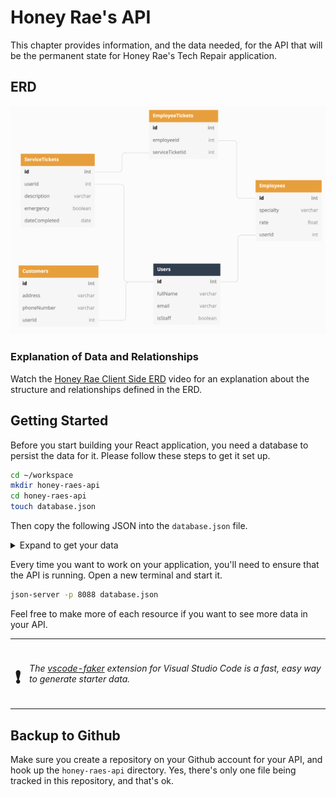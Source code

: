 # Honey Rae's API

This chapter provides information, and the data needed, for the API that will be the permanent state for Honey Rae's Tech Repair application.

## ERD

![](./images/honey-rae-erd.png)

### Explanation of Data and Relationships

Watch the [Honey Rae Client Side ERD](https://watch.screencastify.com/v/kZGoJhLMtuVFRjkrVm47) video for an explanation about the structure and relationships defined in the ERD.


## Getting Started

Before you start building your React application, you need a database to persist the data for it. Please follow these steps to get it set up.

```sh
cd ~/workspace
mkdir honey-raes-api
cd honey-raes-api
touch database.json
```

Then copy the following JSON into the `database.json` file.

<details>
    <summary>Expand to get your data</summary>

```json
{
  "users": [
    {
      "id": 1,
      "fullName": "Dion Stoade",
      "email": "dstoade0@cornell.edu",
      "isStaff": false
    },
    {
      "id": 2,
      "fullName": "Windy Thorneloe",
      "email": "wthorneloe1@usa.gov",
      "isStaff": false
    },
    {
      "id": 3,
      "fullName": "Hillie Phillpotts",
      "email": "hphillpotts2@rakuten.co.jp",
      "isStaff": false
    },
    {
      "id": 4,
      "fullName": "Helenelizabeth Passfield",
      "email": "hpassfield7@netvibes.com",
      "isStaff": true
    },
    {
      "id": 5,
      "fullName": "Franchot Slator",
      "email": "fslator8@51.la",
      "isStaff": true
    },
    {
      "id": 6,
      "fullName": "Renaud Erbe",
      "email": "rerbe9@psu.edu",
      "isStaff": true
    },
    {
      "email": "jeremy@bakker.com",
      "fullName": "Jeremy Bakker",
      "isStaff": true,
      "id": 7
    }
  ],
  "customers": [
    {
      "id": 1,
      "address": "2802 Zula Locks",
      "phoneNumber": "852-837-9713",
      "userId": 2
    },
    {
      "id": 2,
      "address": "56849 Fadel Gateway",
      "phoneNumber": "202-244-7090",
      "userId": 1
    },
    {
      "id": 3,
      "address": "7346 Ritchie Road",
      "phoneNumber": "(507) 720-1157",
      "userId": 3
    }
  ],
  "employees": [
    {
      "id": 1,
      "specialty": "PC Repair",
      "rate": 72.47,
      "userId": 4
    },
    {
      "id": 2,
      "specialty": "Apple Repair",
      "rate": 97.39,
      "userId": 5
    },
    {
      "id": 3,
      "specialty": "Printer Repair",
      "rate": 29.45,
      "userId": 6
    }
  ],
  "serviceTickets": [
    {
      "id": 1,
      "userId": 3,
      "description": "Saepe ex sapiente deserunt et voluptas fugiat vero quasi. Ipsam est non ipsa. Occaecati rerum ipsa consequuntur. Ratione commodi unde sint non rerum. Sit quia et aut sunt.",
      "emergency": false,
      "dateCompleted": "Fri Apr 29 2022 14:02:20 GMT-0500 (Central Daylight Time)"
    },
    {
      "id": 2,
      "userId": 3,
      "description": "Vero est adipisci sed natus quasi consectetur occaecati. Modi maxime sunt officia cumque. Vel at culpa. Sint accusamus deserunt dolorem qui.",
      "emergency": true,
      "dateCompleted": ""
    },
    {
      "id": 3,
      "userId": 1,
      "description": "Sunt pariatur et quidem hic voluptatem. Neque aliquam voluptas eos incidunt repellendus. Vero expedita non sit quaerat sit et eum. Quasi dolor voluptatem illum eum qui est expedita sequi accusamus.",
      "emergency": false,
      "dateCompleted": ""
    },
    {
      "id": 4,
      "userId": 2,
      "description": "A deleniti est sed vel. Dolores aliquid enim vero. Quia eligendi vel voluptas. Nihil nihil quasi ullam officia doloremque amet non. Officia atque quae.",
      "emergency": false,
      "dateCompleted": ""
    },
    {
      "id": 5,
      "userId": 1,
      "description": "Pariatur nihil animi eos doloremque laborum fugiat consequuntur iusto. Et tempore a enim.",
      "emergency": true,
      "dateCompleted": "Fri Apr 29 2022 21:24:29 GMT-0500 (Central Daylight Time)"
    }
  ],
  "employeeTickets": [
    {
      "id": 1,
      "employeeId": 3,
      "serviceTicketId": 1
    },
    {
      "id": 2,
      "employeeId": 2,
      "serviceTicketId": 5
    },
    {
      "id": 3,
      "employeeId": 1,
      "serviceTicketId": 4
    }
  ]
}
```
</details>

Every time you want to work on your application, you'll need to ensure that the API is running. Open a new terminal and start it.

```sh
json-server -p 8088 database.json
```

Feel free to make more of each resource if you want to see more data in your API.

| | |
|:---:|:---|
| <h1>&#x2757;</h1> |  _The [vscode-faker](https://marketplace.visualstudio.com/items?itemName=deerawan.vscode-faker) extension for Visual Studio Code is a fast, easy way to generate starter data._ |


## Backup to Github

Make sure you create a repository on your Github account for your API, and hook up the `honey-raes-api` directory. Yes, there's only one file being tracked in this repository, and that's ok.
